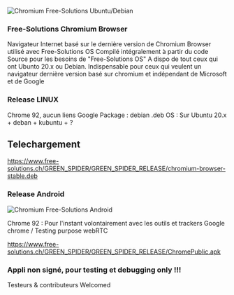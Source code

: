 ![Chromium Free-Solutions Ubuntu/Debian](https://webrtc.free-solutions.org/images/screenshot24.png)
### Free-Solutions Chromium Browser 
Navigateur Internet basé sur le dernière version de Chromium
Browser utilisé avec Free-Solutions OS 
Compilé intégralement à partir du code Source pour les besoins de "Free-Solutions OS"
A dispo de tout ceux qui ont Ubunto 20.x ou Debian.
Indispensable pour ceux qui veulent un navigateur dernière version basé sur chromium et indépendant de Microsoft et de Google

### Release LINUX
Chrome 92, aucun liens Google
Package : debian .deb
OS : Sur Ubuntu 20.x + deban + kubuntu + ? 

## Telechargement
https://www.free-solutions.ch/GREEN_SPIDER/GREEN_SPIDER_RELEASE/chromium-browser-stable.deb

### Release Android
![Chromium Free-Solutions Android](https://webrtc.free-solutions.org/images/screenshot23.png)

Chrome 92 : Pour l'instant volontairement avec les outils et trackers Google chrome / Testing purpose webRTC

https://www.free-solutions.ch/GREEN_SPIDER/GREEN_SPIDER_RELEASE/ChromePublic.apk

### Appli non signé, pour testing et debugging only !!!

Testeurs & contributeurs Welcomed
